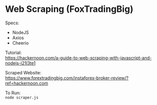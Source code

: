 # Web Scraping (FoxTradingBig)

Specs:
- NodeJS
- Axios
- Cheerio

Tutorial:          
https://hackernoon.com/a-guide-to-web-scraping-with-javascript-and-nodejs-i21l3te1

Scraped Website:     
https://www.forextradingbig.com/instaforex-broker-review/?ref=hackernoon.com

To Run:        
```node scraper.js```
